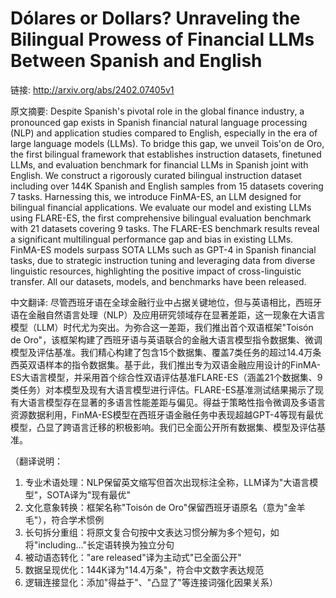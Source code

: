 # Dólares or Dollars? Unraveling the Bilingual Prowess of Financial LLMs Between Spanish and English

链接: http://arxiv.org/abs/2402.07405v1

原文摘要:
Despite Spanish's pivotal role in the global finance industry, a pronounced
gap exists in Spanish financial natural language processing (NLP) and
application studies compared to English, especially in the era of large
language models (LLMs). To bridge this gap, we unveil Tois\'on de Oro, the
first bilingual framework that establishes instruction datasets, finetuned
LLMs, and evaluation benchmark for financial LLMs in Spanish joint with
English. We construct a rigorously curated bilingual instruction dataset
including over 144K Spanish and English samples from 15 datasets covering 7
tasks. Harnessing this, we introduce FinMA-ES, an LLM designed for bilingual
financial applications. We evaluate our model and existing LLMs using FLARE-ES,
the first comprehensive bilingual evaluation benchmark with 21 datasets
covering 9 tasks. The FLARE-ES benchmark results reveal a significant
multilingual performance gap and bias in existing LLMs. FinMA-ES models surpass
SOTA LLMs such as GPT-4 in Spanish financial tasks, due to strategic
instruction tuning and leveraging data from diverse linguistic resources,
highlighting the positive impact of cross-linguistic transfer. All our
datasets, models, and benchmarks have been released.

中文翻译:
尽管西班牙语在全球金融行业中占据关键地位，但与英语相比，西班牙语在金融自然语言处理（NLP）及应用研究领域存在显著差距，这一现象在大语言模型（LLM）时代尤为突出。为弥合这一差距，我们推出首个双语框架"Toisón de Oro"，该框架构建了西班牙语与英语联合的金融大语言模型指令数据集、微调模型及评估基准。我们精心构建了包含15个数据集、覆盖7类任务的超过14.4万条西英双语样本的指令数据集。基于此，我们推出专为双语金融应用设计的FinMA-ES大语言模型，并采用首个综合性双语评估基准FLARE-ES（涵盖21个数据集、9类任务）对本模型及现有大语言模型进行评估。FLARE-ES基准测试结果揭示了现有大语言模型存在显著的多语言性能差距与偏见。得益于策略性指令微调及多语言资源数据利用，FinMA-ES模型在西班牙语金融任务中表现超越GPT-4等现有最优模型，凸显了跨语言迁移的积极影响。我们已全面公开所有数据集、模型及评估基准。

（翻译说明：
1. 专业术语处理：NLP保留英文缩写但首次出现标注全称，LLM译为"大语言模型"，SOTA译为"现有最优"
2. 文化意象转换：框架名称"Toisón de Oro"保留西班牙语原名（意为"金羊毛"），符合学术惯例
3. 长句拆分重组：将原文复合句按中文表达习惯分解为多个短句，如将"including..."长定语转换为独立分句
4. 被动语态转化："are released"译为主动式"已全面公开"
5. 数据呈现优化：144K译为"14.4万条"，符合中文数字表达规范
6. 逻辑连接显化：添加"得益于"、"凸显了"等连接词强化因果关系）
